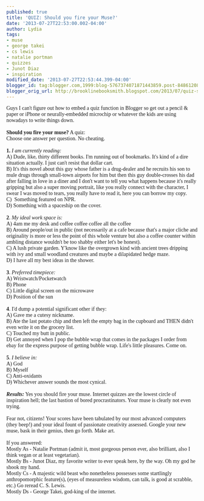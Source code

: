 ```yaml
---
published: true
title: 'QUIZ: Should you fire your Muse?'
date: '2013-07-27T22:53:00.002-04:00'
author: Lydia
tags:
- muse
- george takei
- cs lewis
- natalie portman
- quizzes
- Junot Diaz
- inspiration
modified_date: '2013-07-27T22:53:44.399-04:00'
blogger_id: tag:blogger.com,1999:blog-5767374071871443859.post-8486120869652897661
blogger_orig_url: http://brooklinebooksmith.blogspot.com/2013/07/quiz-should-you-fire-your-muse.html
---
```


<span style="font-family: Georgia, Times New Roman, serif;">Guys I can't figure out how to embed a quiz function in Blogger so get out a pencil &amp; paper or iPhone or neurally-embedded microchip or whatever the kids are using nowadays to write things down.</span><br /><span style="font-family: Georgia, Times New Roman, serif;"><br /></span><span style="font-family: Georgia, Times New Roman, serif;"><b>Should you fire your muse?</b> A quiz:</span><br /><span style="font-family: Georgia, Times New Roman, serif;">Choose one answer per question. No cheating.</span><br /><span style="font-family: Georgia, Times New Roman, serif;"><br /></span><span style="font-family: Georgia, Times New Roman, serif;"><b>1.</b> <i>I am currently reading:</i></span><br /><span style="font-family: Georgia, Times New Roman, serif;">A) Dude, like, thirty different books. I'm running out of bookmarks. It's kind of a dire situation actually. I just can't resist that dollar cart.</span><br /><span style="font-family: Georgia, Times New Roman, serif;">B) It's this novel about this guy whose father is a drug-dealer and he recruits his son to mule drugs through small-town airports for him but then this guy double-crosses his dad after falling in love in a diner and I don't want to tell you what happens because it's really gripping but also a super moving portrait, like you really connect with the character, I swear I was moved to tears, you really have to read it, here you can borrow my copy.</span><br /><span style="font-family: Georgia, Times New Roman, serif;">C) &nbsp;Something featured on NPR.</span><br /><span style="font-family: Georgia, Times New Roman, serif;">D) Something with a spaceship on the cover.</span><br /><span style="font-family: Georgia, Times New Roman, serif;"><br /></span><span style="font-family: Georgia, Times New Roman, serif;"><b>2</b>. <i>My ideal work space is:</i></span><br /><span style="font-family: Georgia, Times New Roman, serif;">A) 4am me my desk and coffee coffee coffee all the coffee</span><br /><span style="font-family: Georgia, Times New Roman, serif;">B) Around people/out in public (not necessarily at a cafe because that's a major cliche and originality is more or less the point of this whole venture but also a coffee counter within ambling distance wouldn't be too shabby either let's be honest).</span><br /><span style="font-family: Georgia, Times New Roman, serif;">C) A lush private garden. Y'know like the overgrown kind with ancient trees dripping with ivy and small woodland creatures and maybe a dilapidated hedge maze.</span><br /><span style="font-family: Georgia, Times New Roman, serif;">D) I have all my best ideas in the shower.&nbsp;</span><br /><span style="font-family: Georgia, Times New Roman, serif;"><br /></span><span style="font-family: Georgia, Times New Roman, serif;"><b>3</b>. <i>Preferred timepiece:</i></span><br /><span style="font-family: Georgia, Times New Roman, serif;">A) Wristwatch/Pocketwatch</span><br /><span style="font-family: Georgia, Times New Roman, serif;">B) Phone</span><br /><span style="font-family: Georgia, Times New Roman, serif;">C) Little digital screen on the microwave&nbsp;</span><br /><span style="font-family: Georgia, Times New Roman, serif;">D) Position of the sun</span><br /><span style="font-family: Georgia, Times New Roman, serif;"><br /></span><span style="font-family: Georgia, Times New Roman, serif;"><b>4</b>. I'd dump a potential significant other if they:</span><br /><span style="font-family: Georgia, Times New Roman, serif;">A) Gave me a cutesy nickname.</span><br /><span style="font-family: Georgia, Times New Roman, serif;">B) Ate the last potato chip and then left the empty bag in the cupboard and THEN didn't even write it on the grocery list.</span><br /><span style="font-family: Georgia, Times New Roman, serif;">C) Touched my butt in public.</span><br /><span style="font-family: Georgia, Times New Roman, serif;">D) Get annoyed when I pop the bubble wrap that comes in the packages I order from ebay for the express purpose of getting bubble wrap. Life's little pleasures. Come on.</span><br /><span style="font-family: Georgia, Times New Roman, serif;"><br /></span><span style="font-family: Georgia, Times New Roman, serif;"><b>5</b>.<i> I believe in:</i></span><br /><span style="font-family: Georgia, Times New Roman, serif;">A) God</span><br /><span style="font-family: Georgia, Times New Roman, serif;">B) Myself</span><br /><span style="font-family: Georgia, Times New Roman, serif;">C) Anti-oxidants</span><br /><span style="font-family: Georgia, Times New Roman, serif;">D) Whichever answer sounds the most cynical.</span><br /><span style="font-family: Georgia, Times New Roman, serif;"><br /></span><span style="font-family: Georgia, Times New Roman, serif;"><b><i>Results:</i></b> Yes you should fire your muse. Internet quizzes are the lowest circle of inspiration hell; the last bastion of bored procrastinators. Your muse is clearly not even trying.</span><br /><span style="font-family: Georgia, Times New Roman, serif;"><br /></span><span style="font-family: Georgia, Times New Roman, serif;">Fear not, citizens! Your scores have been tabulated by our most advanced computers (they beep!) and your ideal fount of passionate creativity assessed. Google your new muse, bask in their genius, then go forth. Make art.</span><br /><span style="font-family: Georgia, Times New Roman, serif;"><br /></span><span style="font-family: Georgia, Times New Roman, serif;">If you answered:</span><br /><span style="font-family: Georgia, Times New Roman, serif;">Mostly As - Natalie Portman (admit it, most gorgeous person ever, also brilliant, also I think vegan or at least vegetarian).</span><br /><span style="font-family: Georgia, Times New Roman, serif;">Mostly Bs - Junot Diaz, my favorite writer to ever speak here, by the way. Oh my god he shook my hand.</span><br /><span style="font-family: Georgia, Times New Roman, serif;">Mostly Cs - A majestic wild beast who nonetheless possesses some startlingly anthropomorphic feature(s), (eyes of measureless wisdom, can talk, is good at scrabble, etc.) Go reread C. S. Lewis.</span><br /><span style="font-family: Georgia, Times New Roman, serif;">Mostly Ds - George Takei, god-king of the internet.</span>